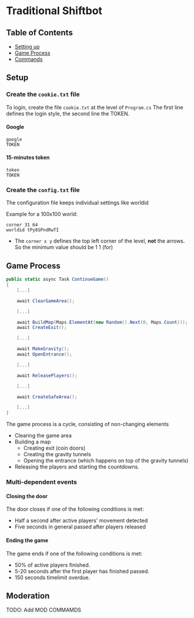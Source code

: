 ﻿# Traditional Shiftbot

## Table of Contents

- [Setting up](#setup)
- [Game Process](#game-process)
- [Commands](#moderation)

## Setup

### Create the `cookie.txt` file

To login, create the file `cookie.txt` at the level of `Program.cs` The first line defines the login style, the second line the TOKEN.

#### Google

```
google
TOKEN
```

#### 15-minutes token

```
token
TOKEN
```

### Create the `config.txt` file

The configuration file keeps individual settings like worldid

Example for a 100x100 world:

```
corner 31 64
worldid tPy8SPndRwTI
```

- The `corner x y` defines the top left corner of the level, **not** the arrows. So the minimum value should be 1 1 (for)

## Game Process

```cs
public static async Task ContinueGame()
{
    [...]

    await ClearGameArea();

    [...]

    await BuildMap(Maps.ElementAt(new Random().Next(0, Maps.Count)));
    await CreateExit();

    [...]

    await MakeGravity();
    await OpenEntrance();

    [...]

    await ReleasePlayers();

    [...]

    await CreateSafeArea();

    [...]
}
```

The game process is a cycle, consisting of non-changing elements

- Clearing the game area
- Building a map
  - Creating exit (coin doors)
  - Creating the gravity tunnels
  - Opening the entrance (which happens on top of the gravity tunnels)
- Releasing the players and starting the countdowns.

### Multi-dependent events

#### Closing the door

The door closes if one of the following conditions is met:

- Half a second after active players' movement detected
- Five seconds in general passed after players released

#### Ending the game

The game ends if one of the following conditions is met:

- 50% of active players finished.
- 5-20 seconds after the first player has finished passed.
- 150 seconds timelimit overdue.

## Moderation

TODO: Add MOD COMMAMDS
